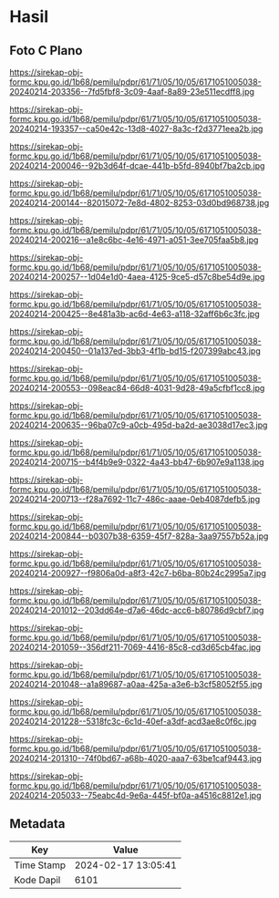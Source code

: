 # Hasil

## Foto C Plano

https://sirekap-obj-formc.kpu.go.id/1b68/pemilu/pdpr/61/71/05/10/05/6171051005038-20240214-203356--7fd5fbf8-3c09-4aaf-8a89-23e511ecdff8.jpg

https://sirekap-obj-formc.kpu.go.id/1b68/pemilu/pdpr/61/71/05/10/05/6171051005038-20240214-193357--ca50e42c-13d8-4027-8a3c-f2d3771eea2b.jpg

https://sirekap-obj-formc.kpu.go.id/1b68/pemilu/pdpr/61/71/05/10/05/6171051005038-20240214-200046--92b3d64f-dcae-441b-b5fd-8940bf7ba2cb.jpg

https://sirekap-obj-formc.kpu.go.id/1b68/pemilu/pdpr/61/71/05/10/05/6171051005038-20240214-200144--82015072-7e8d-4802-8253-03d0bd968738.jpg

https://sirekap-obj-formc.kpu.go.id/1b68/pemilu/pdpr/61/71/05/10/05/6171051005038-20240214-200216--a1e8c6bc-4e16-4971-a051-3ee705faa5b8.jpg

https://sirekap-obj-formc.kpu.go.id/1b68/pemilu/pdpr/61/71/05/10/05/6171051005038-20240214-200257--1d04e1d0-4aea-4125-9ce5-d57c8be54d9e.jpg

https://sirekap-obj-formc.kpu.go.id/1b68/pemilu/pdpr/61/71/05/10/05/6171051005038-20240214-200425--8e481a3b-ac6d-4e63-a118-32aff6b6c3fc.jpg

https://sirekap-obj-formc.kpu.go.id/1b68/pemilu/pdpr/61/71/05/10/05/6171051005038-20240214-200450--01a137ed-3bb3-4f1b-bd15-f207399abc43.jpg

https://sirekap-obj-formc.kpu.go.id/1b68/pemilu/pdpr/61/71/05/10/05/6171051005038-20240214-200553--098eac84-66d8-4031-9d28-49a5cfbf1cc8.jpg

https://sirekap-obj-formc.kpu.go.id/1b68/pemilu/pdpr/61/71/05/10/05/6171051005038-20240214-200635--96ba07c9-a0cb-495d-ba2d-ae3038d17ec3.jpg

https://sirekap-obj-formc.kpu.go.id/1b68/pemilu/pdpr/61/71/05/10/05/6171051005038-20240214-200715--b4f4b9e9-0322-4a43-bb47-6b907e9a1138.jpg

https://sirekap-obj-formc.kpu.go.id/1b68/pemilu/pdpr/61/71/05/10/05/6171051005038-20240214-200713--f28a7692-11c7-486c-aaae-0eb4087defb5.jpg

https://sirekap-obj-formc.kpu.go.id/1b68/pemilu/pdpr/61/71/05/10/05/6171051005038-20240214-200844--b0307b38-6359-45f7-828a-3aa97557b52a.jpg

https://sirekap-obj-formc.kpu.go.id/1b68/pemilu/pdpr/61/71/05/10/05/6171051005038-20240214-200927--f9806a0d-a8f3-42c7-b6ba-80b24c2995a7.jpg

https://sirekap-obj-formc.kpu.go.id/1b68/pemilu/pdpr/61/71/05/10/05/6171051005038-20240214-201012--203dd64e-d7a6-46dc-acc6-b80786d9cbf7.jpg

https://sirekap-obj-formc.kpu.go.id/1b68/pemilu/pdpr/61/71/05/10/05/6171051005038-20240214-201059--356df211-7069-4416-85c8-cd3d65cb4fac.jpg

https://sirekap-obj-formc.kpu.go.id/1b68/pemilu/pdpr/61/71/05/10/05/6171051005038-20240214-201048--a1a89687-a0aa-425a-a3e6-b3cf58052f55.jpg

https://sirekap-obj-formc.kpu.go.id/1b68/pemilu/pdpr/61/71/05/10/05/6171051005038-20240214-201228--5318fc3c-6c1d-40ef-a3df-acd3ae8c0f6c.jpg

https://sirekap-obj-formc.kpu.go.id/1b68/pemilu/pdpr/61/71/05/10/05/6171051005038-20240214-201310--74f0bd67-a68b-4020-aaa7-63be1caf9443.jpg

https://sirekap-obj-formc.kpu.go.id/1b68/pemilu/pdpr/61/71/05/10/05/6171051005038-20240214-205033--75eabc4d-9e6a-445f-bf0a-a4516c8812e1.jpg


## Metadata

| Key        | Value               |
| ---------- | ------------------- |
| Time Stamp | 2024-02-17 13:05:41 |
| Kode Dapil | 6101                |



